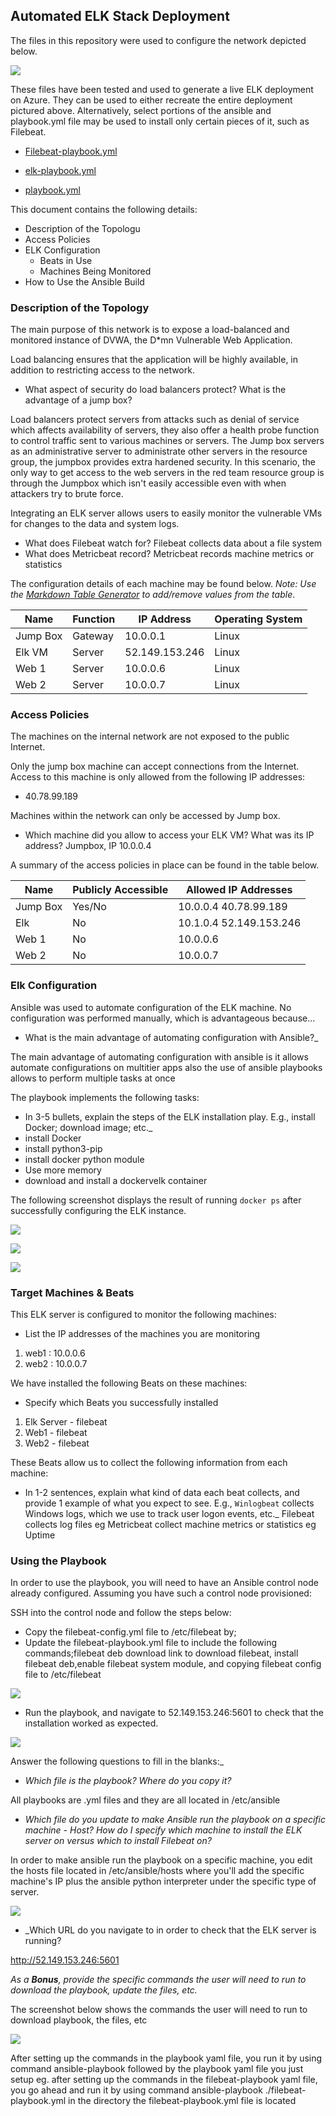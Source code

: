 ## Automated ELK Stack Deployment

The files in this repository were used to configure the network depicted below.


![ ](/Images/elk_project_network_diagram.png)

These files have been tested and used to generate a live ELK deployment on Azure. They can be used to either recreate the entire deployment pictured above. Alternatively, select portions of the ansible and playbook.yml file may be used to install only certain pieces of it, such as Filebeat.

  - [Filebeat-playbook.yml](https://github.com/kwekumills/Kweku_Projectassignment/blob/main/Ansible/filebeat-playbook.yml)

  - [elk-playbook.yml](https://github.com/kwekumills/Kweku_Projectassignment/blob/main/Ansible/elk-playbook.yml)

  - [playbook.yml](https://github.com/kwekumills/Kweku_Projectassignment/blob/main/Ansible/playbook1.yml)






This document contains the following details:
- Description of the Topologu
- Access Policies
- ELK Configuration
  - Beats in Use
  - Machines Being Monitored
- How to Use the Ansible Build


### Description of the Topology

The main purpose of this network is to expose a load-balanced and monitored instance of DVWA, the D*mn Vulnerable Web Application.

Load balancing ensures that the application will be highly available, in addition to restricting access to the network.
- What aspect of security do load balancers protect? What is the advantage of a jump box?

Load balancers protect servers from attacks such as denial of service which affects availability of servers, they also offer a health probe function to control traffic sent to various machines or servers. 
The Jump box servers as an administrative server to administrate other servers in the resource group, the jumpbox provides extra hardened security. In this scenario, the only way to get access to the web servers in the red team resource group is through the Jumpbox which isn't easily accessible even with when attackers try to brute force.

Integrating an ELK server allows users to easily monitor the vulnerable VMs for changes to the data and system logs.
- What does Filebeat watch for?
Filebeat collects data about a file system
- What does Metricbeat record?
Metricbeat records machine metrics or statistics

The configuration details of each machine may be found below.
_Note: Use the [Markdown Table Generator](http://www.tablesgenerator.com/markdown_tables) to add/remove values from the table_.

| Name     | Function | IP Address    | Operating System |
|----------|----------|---------------|------------------|
| Jump Box | Gateway  | 10.0.0.1      | Linux            |
| Elk VM   | Server   | 52.149.153.246| Linux            |
| Web 1    | Server   | 10.0.0.6      | Linux            |
| Web 2    | Server   | 10.0.0.7      | Linux            |

### Access Policies

The machines on the internal network are not exposed to the public Internet. 

Only the jump box machine can accept connections from the Internet. Access to this machine is only allowed from the following IP addresses:
- 40.78.99.189

Machines within the network can only be accessed by Jump box.
- Which machine did you allow to access your ELK VM? What was its IP address?
Jumpbox, IP 10.0.0.4

A summary of the access policies in place can be found in the table below.

| Name     | Publicly Accessible | Allowed IP Addresses    |
|----------|---------------------|-------------------------|
| Jump Box | Yes/No              | 10.0.0.4 40.78.99.189   |
|  Elk     | No                  | 10.1.0.4 52.149.153.246 |
|  Web 1   | No                  | 10.0.0.6                |
|  Web 2   | No                  | 10.0.0.7                |

### Elk Configuration

Ansible was used to automate configuration of the ELK machine. No configuration was performed manually, which is advantageous because...
-  What is the main advantage of automating configuration with Ansible?_

The main advantage of automating configuration with ansible is it allows automate configurations on multitier apps also the use of ansible playbooks allows to perform multiple tasks at once 

The playbook implements the following tasks:
- In 3-5 bullets, explain the steps of the ELK installation play. E.g., install Docker; download image; etc._ 
- install Docker
- install python3-pip
- install docker python module
- Use more memory
- download and install a dockervelk container

The following screenshot displays the result of running `docker ps` after successfully configuring the ELK instance.

![ ](/Images/ScreenShot2021-01-02at11.04.46AM.png)

![ ](/Images/ScreenShot2021-01-02at11.03.44AM.png)

![ ](/Images/ScreenShot2021-01-02at11.03.44AM.png)


### Target Machines & Beats
This ELK server is configured to monitor the following machines:
- List the IP addresses of the machines you are monitoring

1. web1 : 10.0.0.6
2. web2 : 10.0.0.7

We have installed the following Beats on these machines:
- Specify which Beats you successfully installed
1. Elk Server - filebeat
2. Web1 - filebeat
3. Web2 - filebeat

These Beats allow us to collect the following information from each machine:
- In 1-2 sentences, explain what kind of data each beat collects, and provide 1 example of what you expect to see. E.g., `Winlogbeat` collects Windows logs, which we use to track user logon events, etc._
Filebeat collects log files eg
Metricbeat collect machine metrics or statistics eg Uptime
### Using the Playbook
In order to use the playbook, you will need to have an Ansible control node already configured. Assuming you have such a control node provisioned: 

SSH into the control node and follow the steps below:
- Copy the filebeat-config.yml file to /etc/filebeat by;
- Update the filebeat-playbook.yml file to include the following commands;filebeat deb download link to download filebeat, install filebeat deb,enable filebeat system module, and copying filebeat config file to /etc/filebeat

![ ](/Images/ScreenShot2021-01-03at12.08.10AM.png)

- Run the playbook, and navigate to 52.149.153.246:5601 to check that the installation worked as expected.

![ ](/Images/ScreenShot2021-01-03at12.15.09AM.png)

Answer the following questions to fill in the blanks:_
- _Which file is the playbook? Where do you copy it?_

All playbooks are .yml files and they are all located in /etc/ansible

- _Which file do you update to make Ansible run the playbook on a specific machine - Host? How do I specify which machine to install the ELK server on versus which to install Filebeat on?_

In order to make ansible run the playbook on a specific machine, you edit the hosts file located in /etc/ansible/hosts where you'll add the specific machine's IP plus the ansible python interpreter under the specific type of server.

![ ](/Images/ScreenShot2021-01-02at12.17.52PM.png)

- _Which URL do you navigate to in order to check that the ELK server is running?

http://52.149.153.246:5601

_As a **Bonus**, provide the specific commands the user will need to run to download the playbook, update the files, etc._

The screenshot below shows the commands the user will need to run to download playbook, the files, etc

![ ](/Images/ScreenShot2021-01-04at8.49.16PM.png)

After setting up the commands in the playbook yaml file, you run it by using command ansible-playbook followed by the playbook yaml file you just setup eg. after setting up the commands in the filebeat-playbook yaml file, you go ahead and run it by using command ansible-playbook ./filebeat-playbook.yml in the directory the filebeat-playbook.yml file is located 